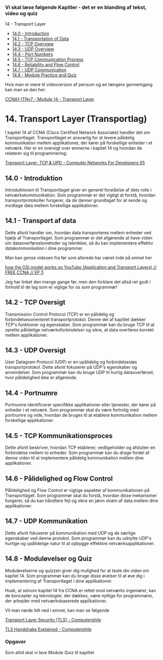 ### Vi skal læse følgende Kapitler - det er en blanding af tekst, video og quiz

14 - Transport Layer

- [14.0 - Introduction](https://contenthub.netacad.com/itn-dl/14.0.1?lng=en#14.0)
- [14.1 - Transportation of Data](https://contenthub.netacad.com/itn-dl/14.0.1?lng=en#14.1)
- [14.2 - TCP Overview](https://contenthub.netacad.com/itn-dl/14.0.1?lng=en#14.2)
- [14.3 - UDP Overview](https://contenthub.netacad.com/itn-dl/14.0.1?lng=en#14.3)
- [14.4 - Port Numbers](https://contenthub.netacad.com/itn-dl/14.0.1?lng=en#14.4)
- [14.5 - TCP Communication Process](https://contenthub.netacad.com/itn-dl/14.0.1?lng=en#14.5)
- [14.6 - Reliability and Flow Control](https://contenthub.netacad.com/itn-dl/14.0.1?lng=en#14.6)
- [14.7 - UDP Communication](https://contenthub.netacad.com/itn-dl/14.0.1?lng=en#14.7)
- [14.8 - Module Practice and Quiz](https://contenthub.netacad.com/itn-dl/14.0.1?lng=en#14.8)

Hvis man er mere til videoversion af pensum og en længere gennemgang kan man se den her:

[CCNA1-ITNv7 - Module 14 - Transport Layer](https://www.youtube.com/watch?v=0VtGnhUze6Y&pp=ygUXQ0NOQSAxNCB0cmFuc3BvcnQgbGF5ZXI=)

# 14. Transport Layer (Transportlag)

I kapitel 14 af CCNA (Cisco Certified Network Associate) handler det om Transportlaget. Transportlaget er ansvarlig for at levere pålidelig kommunikation mellem applikationer, der kører på forskellige enheder i et netværk. Her er en oversigt over emnerne i kapitel 14 og hvordan de relaterer sig til programmering:

[Transport Layer: TCP & UPD - Computer Networks For Developers 05](https://youtu.be/UIC1hgKzRQs)

## 14.0 - Introduktion

Introduktionen til Transportlaget giver en generel forståelse af dets rolle i netværkskommunikation. Som programmør er det vigtigt at forstå, hvordan transportprotokoller fungerer, da de danner grundlaget for at sende og modtage data mellem forskellige applikationer.

## 14.1 - Transport af data

Dette afsnit handler om, hvordan data transporteres mellem enheder ved hjælp af Transportlaget. Som programmør er det afgørende at have viden om dataoverførselsmetoder og teknikker, så du kan implementere effektiv datakommunikation i dine programmer.

Man kan gense videoen fra før som allerede har været inde på emnet her

[how the OSI model works on YouTube (Application and Transport Layers) // FREE CCNA // EP 5](https://www.youtube.com/watch?v=oIRkXulqJA4&t=777s&pp=ygUXQ0NOQSAxNCB0cmFuc3BvcnQgbGF5ZXI=)

Jeg har linket den mange gange før, men den forklare det altså ret godt i forhold til de lag som er vigtige for os som programmør!

## 14.2 - TCP Oversigt

Transmission Control Protocol (TCP) er en pålidelig og forbindelsesorienteret transportprotokol. Denne del af kapitlet dækker TCP's funktioner og egenskaber. Som programmør kan du bruge TCP til at oprette pålidelige netværksforbindelser og sikre, at data overføres korrekt mellem applikationer.

## 14.3 - UDP Oversigt

User Datagram Protocol (UDP) er en upålidelig og forbindelsesløs transportprotokol. Dette afsnit fokuserer på UDP's egenskaber og anvendelser. Som programmør kan du bruge UDP til hurtig dataoverførsel, hvor pålidelighed ikke er afgørende.

## 14.4 - Portnumre

Portnumre identificerer specifikke applikationer eller tjenester, der kører på enheder i et netværk. Som programmør skal du være fortrolig med portnumre og vide, hvordan de bruges til at etablere kommunikation mellem forskellige applikationer.

## 14.5 - TCP Kommunikationsproces

Dette afsnit beskriver, hvordan TCP etablerer, vedligeholder og afslutter en forbindelse mellem to enheder. Som programmør kan du drage fordel af denne viden til at implementere pålidelig kommunikation mellem dine applikationer.

## 14.6 - Pålidelighed og Flow Control

Pålidelighed og Flow Control er vigtige aspekter af kommunikationen på Transportlaget. Som programmør skal du forstå, hvordan disse mekanismer fungerer, så du kan håndtere fejl og sikre en jævn strøm af data mellem dine applikationer.

## 14.7 - UDP Kommunikation

Dette afsnit fokuserer på kommunikation med UDP og de særlige egenskaber ved denne protokol. Som programmør kan du udnytte UDP's hurtige og upålidelige natur til at opbygge effektive netværksapplikationer.

## 14.8 - Moduløvelser og Quiz

Moduløvelserne og quizzen giver dig mulighed for at teste din viden om kapitel 14. Som programmør kan du bruge disse øvelser til at øve dig i implementering af Transportlaget i dine applikationer.

Husk, at selvom kapitel 14 fra CCNA er rettet mod netværks ingeniører, kan de koncepter og teknologier, der dækkes, være nyttige for programmører, der arbejder med netværksbaserede applikationer.

Vil man nørde lidt ned i emnet, kan man se følgende

[Transport Layer Security (TLS) - Computerphile](https://www.youtube.com/watch?v=0TLDTodL7Lc&ab_channel=Computerphile)

[TLS Handshake Explained - Computerphile](https://www.youtube.com/watch?v=86cQJ0MMses&ab_channel=Computerphile)

### Opgaver

Som altid skal vi lave Module Quiz til kapitlet